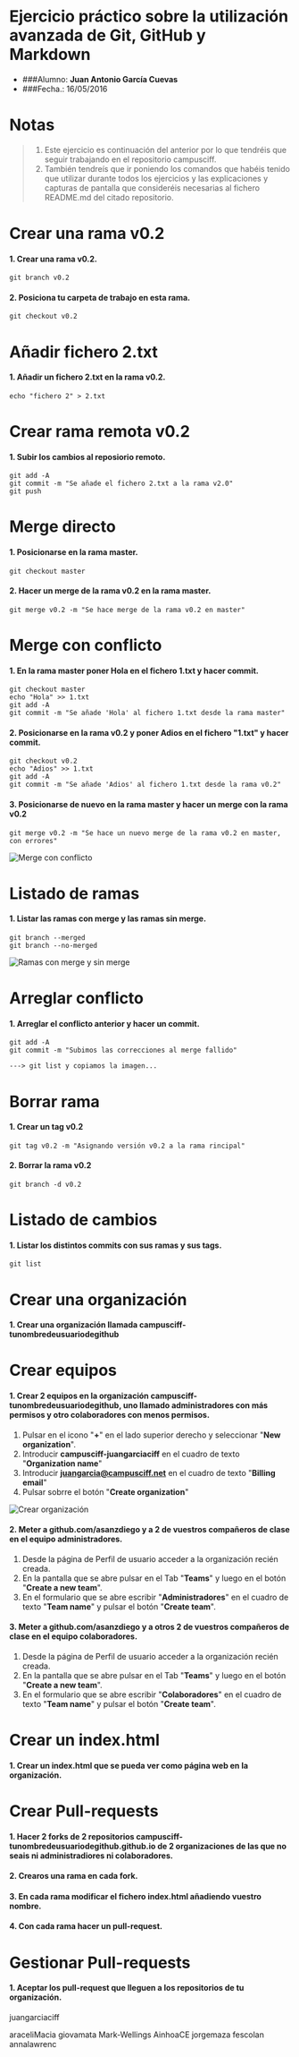Ejercicio práctico sobre la utilización avanzada de Git, GitHub y Markdown
==================================================

- ###Alumno: **Juan Antonio García Cuevas**
- ###Fecha.: 16/05/2016

Notas
==================================================

>1. Este ejercicio es continuación del anterior por lo que tendréis que seguir trabajando en el repositorio campusciff.
>2. También tendreís que ir poniendo los comandos que habéis tenido que utilizar durante todos los ejercicios y las explicaciones y capturas de pantalla que consideréis necesarias al fichero README.md del citado repositorio.

Crear una rama v0.2
==================================================

#### 1. Crear una rama **v0.2**.

    git branch v0.2

#### 2. Posiciona tu carpeta de trabajo en esta rama.

    git checkout v0.2

Añadir fichero 2.txt
==================================================

#### 1. Añadir un fichero **2.txt** en la rama **v0.2**.

    echo "fichero 2" > 2.txt

Crear rama remota v0.2
==================================================

#### 1. Subir los cambios al reposiorio remoto.

    git add -A
    git commit -m "Se añade el fichero 2.txt a la rama v2.0"
    git push

Merge directo
==================================================

#### 1. Posicionarse en la rama **master**.

    git checkout master

#### 2. Hacer un merge de la rama **v0.2** en la rama **master**.

    git merge v0.2 -m "Se hace merge de la rama v0.2 en master"

Merge con conflicto
==================================================

#### 1. En la rama **master** poner **Hola** en el fichero **1.txt** y hacer commit.

    git checkout master
    echo "Hola" >> 1.txt
	git add -A
	git commit -m "Se añade 'Hola' al fichero 1.txt desde la rama master"

#### 2. Posicionarse en la rama **v0.2** y poner **Adios** en el fichero "1.txt" y hacer commit.

    git checkout v0.2
    echo "Adios" >> 1.txt
	git add -A
	git commit -m "Se añade 'Adios' al fichero 1.txt desde la rama v0.2"

#### 3. Posicionarse de nuevo en la rama **master** y hacer un merge con la rama **v0.2**

    git merge v0.2 -m "Se hace un nuevo merge de la rama v0.2 en master, con errores"

![Merge con conflicto](images/MergeConflicto.PNG)

Listado de ramas
==================================================

#### 1. Listar las ramas con merge y las ramas sin merge.

    git branch --merged
    git branch --no-merged

![Ramas con merge y sin merge](images/MergeRamas.PNG)

Arreglar conflicto
==================================================

#### 1. Arreglar el conflicto anterior y hacer un commit.

    git add -A
    git commit -m "Subimos las correcciones al merge fallido"
    
    ---> git list y copiamos la imagen...

Borrar rama
==================================================

#### 1. Crear un tag **v0.2**

    git tag v0.2 -m "Asignando versión v0.2 a la rama rincipal"

#### 2. Borrar la rama **v0.2**

    git branch -d v0.2

Listado de cambios
==================================================

#### 1. Listar los distintos commits con sus ramas y sus tags.

    git list

Crear una organización
==================================================

#### 1. Crear una organización llamada **campusciff-tunombredeusuariodegithub**

Crear equipos
==================================================

#### 1. Crear 2 equipos en la organización **campusciff-tunombredeusuariodegithub**, uno llamado **administradores** con más permisos y otro **colaboradores** con menos permisos.

1. Pulsar en el icono "**+**" en el lado superior derecho y seleccionar "**New organization**".
1. Introducir **campusciff-juangarciaciff** en el cuadro de texto "**Organization name**"
1. Introducir **juangarcia@campusciff.net** en el cuadro de texto "**Billing email**"
1. Pulsar sobrre el botón "**Create organization**"

![Crear organización](images/CrearOrganizacion-01.PNG)

#### 2. Meter a github.com/asanzdiego y a 2 de vuestros compañeros de clase en el equipo **administradores**.

1. Desde la página de Perfil de usuario acceder a la organización recién creada.
1. En la pantalla que se abre pulsar en el Tab "**Teams**" y luego en el botón "**Create a new team**".
1. En el formulario que se abre escribir "**Administradores**" en el cuadro de texto "**Team name**" y pulsar el botón "**Create team**".

#### 3. Meter a github.com/asanzdiego y a otros 2 de vuestros compañeros de clase en el equipo **colaboradores**.

1. Desde la página de Perfil de usuario acceder a la organización recién creada.
1. En la pantalla que se abre pulsar en el Tab "**Teams**" y luego en el botón "**Create a new team**".
1. En el formulario que se abre escribir "**Colaboradores**" en el cuadro de texto "**Team name**" y pulsar el botón "**Create team**".

Crear un index.html
==================================================

#### 1. Crear un index.html que se pueda ver como página web en la organización.

Crear Pull-requests
==================================================

#### 1. Hacer 2 forks de 2 repositorios **campusciff-tunombredeusuariodegithub.github.io** de 2 organizaciones de las que no seais ni administradiores ni colaboradores.

#### 2. Crearos una rama en cada fork.

#### 3. En cada rama modificar el fichero **index.html** añadiendo vuestro nombre.

#### 4. Con cada rama hacer un pull-request.

Gestionar Pull-requests
==================================================

#### 1. Aceptar los pull-request que lleguen a los repositorios de tu organización.


juangarciaciff

araceliMacia
giovamata
Mark-Wellings
AinhoaCE
jorgemaza
fescolan
annalawrenc








